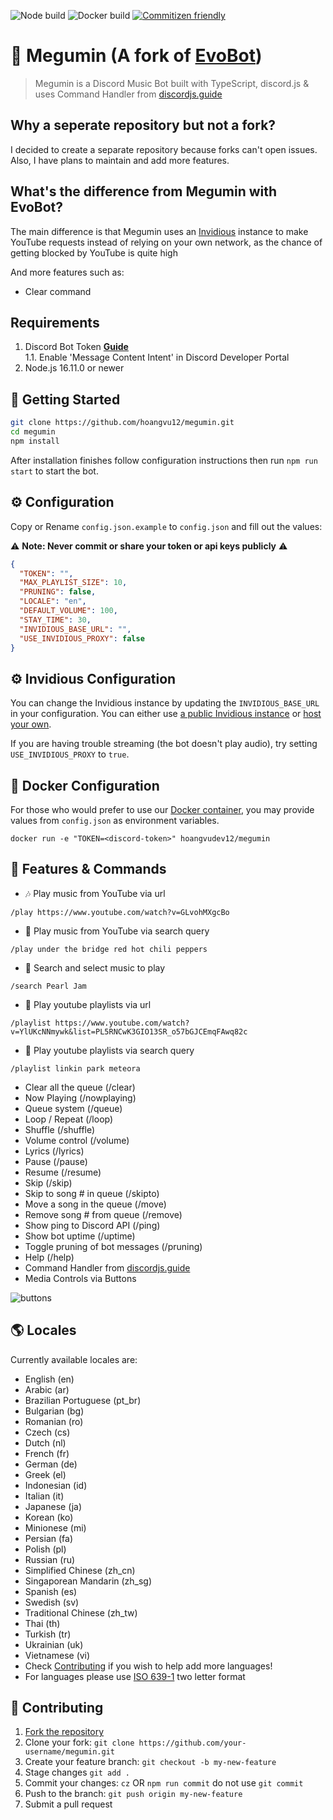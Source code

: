 ![Node build](https://github.com/hoangvu12/megumin/actions/workflows/node.yml/badge.svg)
![Docker build](https://github.com/hoangvu12/megumin/actions/workflows/docker.yml/badge.svg)
[![Commitizen friendly](https://img.shields.io/badge/commitizen-friendly-brightgreen.svg)](http://commitizen.github.io/cz-cli/)

# 🤖 Megumin (A fork of [EvoBot](https://github.com/eritislami/evobot))

> Megumin is a Discord Music Bot built with TypeScript, discord.js & uses Command Handler from [discordjs.guide](https://discordjs.guide)

## Why a seperate repository but not a fork?

I decided to create a separate repository because forks can't open issues. Also, I have plans to maintain and add more features.

## What's the difference from Megumin with EvoBot?

The main difference is that Megumin uses an [Invidious](https://github.com/iv-org/invidious) instance to make YouTube requests instead of relying on your own network, as the chance of getting blocked by YouTube is quite high

And more features such as:

- Clear command

## Requirements

1. Discord Bot Token **[Guide](https://discordjs.guide/preparations/setting-up-a-bot-application.html#creating-your-bot)**  
   1.1. Enable 'Message Content Intent' in Discord Developer Portal
2. Node.js 16.11.0 or newer

## 🚀 Getting Started

```sh
git clone https://github.com/hoangvu12/megumin.git
cd megumin
npm install
```

After installation finishes follow configuration instructions then run `npm run start` to start the bot.

## ⚙️ Configuration

Copy or Rename `config.json.example` to `config.json` and fill out the values:

⚠️ **Note: Never commit or share your token or api keys publicly** ⚠️

```json
{
  "TOKEN": "",
  "MAX_PLAYLIST_SIZE": 10,
  "PRUNING": false,
  "LOCALE": "en",
  "DEFAULT_VOLUME": 100,
  "STAY_TIME": 30,
  "INVIDIOUS_BASE_URL": "",
  "USE_INVIDIOUS_PROXY": false
}
```

## ⚙️ Invidious Configuration

You can change the Invidious instance by updating the `INVIDIOUS_BASE_URL` in your configuration. You can either use [a public Invidious instance](https://docs.invidious.io/instances/) or [host your own](https://docs.invidious.io/installation/).

If you are having trouble streaming (the bot doesn't play audio), try setting `USE_INVIDIOUS_PROXY` to `true`.

## 🐬 Docker Configuration

For those who would prefer to use our [Docker container](https://hub.docker.com/repository/docker/hoangvudev12/megumin), you may provide values from `config.json` as environment variables.

```shell
docker run -e "TOKEN=<discord-token>" hoangvudev12/megumin
```

## 📝 Features & Commands

- 🎶 Play music from YouTube via url

`/play https://www.youtube.com/watch?v=GLvohMXgcBo`

- 🔎 Play music from YouTube via search query

`/play under the bridge red hot chili peppers`

- 🔎 Search and select music to play

`/search Pearl Jam`

- 📃 Play youtube playlists via url

`/playlist https://www.youtube.com/watch?v=YlUKcNNmywk&list=PL5RNCwK3GIO13SR_o57bGJCEmqFAwq82c`

- 🔎 Play youtube playlists via search query

`/playlist linkin park meteora`

- Clear all the queue (/clear)
- Now Playing (/nowplaying)
- Queue system (/queue)
- Loop / Repeat (/loop)
- Shuffle (/shuffle)
- Volume control (/volume)
- Lyrics (/lyrics)
- Pause (/pause)
- Resume (/resume)
- Skip (/skip)
- Skip to song # in queue (/skipto)
- Move a song in the queue (/move)
- Remove song # from queue (/remove)
- Show ping to Discord API (/ping)
- Show bot uptime (/uptime)
- Toggle pruning of bot messages (/pruning)
- Help (/help)
- Command Handler from [discordjs.guide](https://discordjs.guide/)
- Media Controls via Buttons

![buttons](https://i.imgur.com/67TGY0c.png)

## 🌎 Locales

Currently available locales are:

- English (en)
- Arabic (ar)
- Brazilian Portuguese (pt_br)
- Bulgarian (bg)
- Romanian (ro)
- Czech (cs)
- Dutch (nl)
- French (fr)
- German (de)
- Greek (el)
- Indonesian (id)
- Italian (it)
- Japanese (ja)
- Korean (ko)
- Minionese (mi)
- Persian (fa)
- Polish (pl)
- Russian (ru)
- Simplified Chinese (zh_cn)
- Singaporean Mandarin (zh_sg)
- Spanish (es)
- Swedish (sv)
- Traditional Chinese (zh_tw)
- Thai (th)
- Turkish (tr)
- Ukrainian (uk)
- Vietnamese (vi)
- Check [Contributing](#-contributing) if you wish to help add more languages!
- For languages please use [ISO 639-1](https://en.wikipedia.org/wiki/List_of_ISO_639-1_codes) two letter format

## 🤝 Contributing

1. [Fork the repository](https://github.com/hoangvu12/megumin/fork)
2. Clone your fork: `git clone https://github.com/your-username/megumin.git`
3. Create your feature branch: `git checkout -b my-new-feature`
4. Stage changes `git add .`
5. Commit your changes: `cz` OR `npm run commit` do not use `git commit`
6. Push to the branch: `git push origin my-new-feature`
7. Submit a pull request
